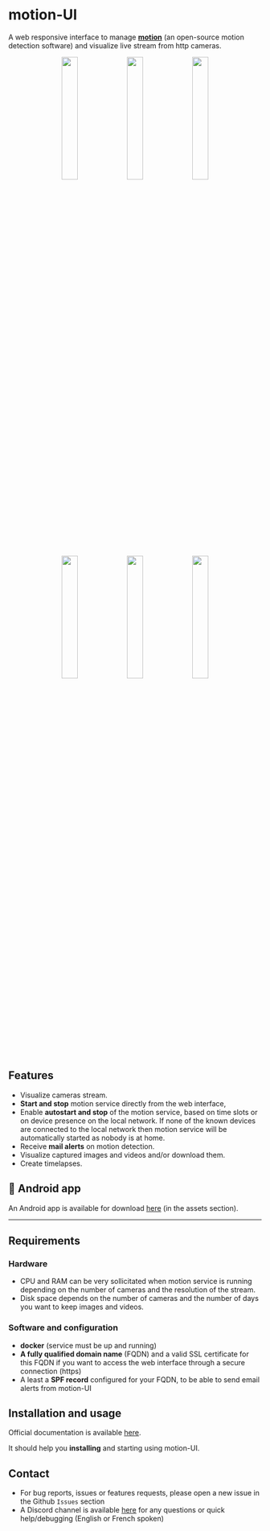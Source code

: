 # motion-UI

A web responsive interface to manage <a href="https://motion-project.github.io/"><b>motion</b></a> (an open-source motion detection software) and visualize live stream from http cameras.

<div align="center">
    <img src="https://github.com/user-attachments/assets/870aef98-5e5c-42e0-8387-261f6981561e" width=25% align="top">
    <img src="https://github.com/user-attachments/assets/76b7150b-6439-445d-815f-e899563dacbd" width=25% align="top">
    <img src="https://github.com/user-attachments/assets/26cbd47b-d2c4-483d-8b37-857018876df7" width=25% align="top">
</div>
<br>
<div align="center">
    <img src="https://github.com/user-attachments/assets/93d00121-defb-42ae-b655-83ef339eee0b" width=25% align="top">
    <img src="https://github.com/user-attachments/assets/a8e596cc-e5f5-4123-bae4-d94f3ba7de1d" width=25% align="top">
    <img src="https://github.com/user-attachments/assets/50509fd8-6af0-46e4-be29-0592b43cc306" width=25% align="top">
</div>

<br>

## Features

- Visualize cameras stream.
- **Start and stop** motion service directly from the web interface,
- Enable **autostart and stop** of the motion service, based on time slots or on device presence on the local network. If none of the known devices are connected to the local network then motion service will be automatically started as nobody is at home.
- Receive **mail alerts** on motion detection.
- Visualize captured images and videos and/or download them.
- Create timelapses.

## 📱 Android app

An Android app is available for download <a href="https://github.com/lbr38/motion-UI/releases/tag/android-1.0">here</a> (in the assets section).

<hr>


## Requirements

### Hardware

- CPU and RAM can be very sollicitated when motion service is running depending on the number of cameras and the resolution of the stream.
- Disk space depends on the number of cameras and the number of days you want to keep images and videos.

### Software and configuration

- **docker** (service must be up and running)
- **A fully qualified domain name** (FQDN) and a valid SSL certificate for this FQDN if you want to access the web interface through a secure connection (https)
- A least a **SPF record** configured for your FQDN, to be able to send email alerts from motion-UI

## Installation and usage

Official documentation is available <a href="https://github.com/lbr38/motion-UI/wiki">here</a>.

It should help you **installing** and starting using motion-UI.

## Contact

- For bug reports, issues or features requests, please open a new issue in the Github ``Issues`` section
- A Discord channel is available <a href="https://discord.gg/Dn8FurvWfX">here</a> for any questions or quick help/debugging (English or French spoken)
